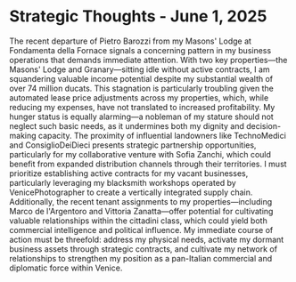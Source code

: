 # Strategic Thoughts - June 1, 2025

The recent departure of Pietro Barozzi from my Masons' Lodge at Fondamenta della Fornace signals a concerning pattern in my business operations that demands immediate attention. With two key properties—the Masons' Lodge and Granary—sitting idle without active contracts, I am squandering valuable income potential despite my substantial wealth of over 74 million ducats. This stagnation is particularly troubling given the automated lease price adjustments across my properties, which, while reducing my expenses, have not translated to increased profitability. My hunger status is equally alarming—a nobleman of my stature should not neglect such basic needs, as it undermines both my dignity and decision-making capacity. The proximity of influential landowners like TechnoMedici and ConsiglioDeiDieci presents strategic partnership opportunities, particularly for my collaborative venture with Sofia Zanchi, which could benefit from expanded distribution channels through their territories. I must prioritize establishing active contracts for my vacant businesses, particularly leveraging my blacksmith workshops operated by VenicePhotographer to create a vertically integrated supply chain. Additionally, the recent tenant assignments to my properties—including Marco de l'Argentoro and Vittoria Zanatta—offer potential for cultivating valuable relationships within the cittadini class, which could yield both commercial intelligence and political influence. My immediate course of action must be threefold: address my physical needs, activate my dormant business assets through strategic contracts, and cultivate my network of relationships to strengthen my position as a pan-Italian commercial and diplomatic force within Venice.
